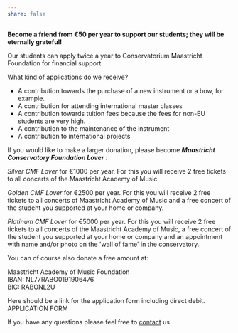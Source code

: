 ```yaml
---
share: false 
---
```

**Become a friend from €50 per year to support our students; they will be eternally grateful!**

Our students can apply twice a year to Conservatorium Maastricht
Foundation for financial support.

What kind of applications do we receive?

- A contribution towards the purchase of a new instrument or a bow,
for example.
- A contribution for attending international master classes
- A contribution towards tuition fees because the fees for non-EU
students are very high.
- A contribution to the maintenance of the instrument
- A contribution to international projects

If you would like to make a larger donation, please become
***Maastricht Conservatory Foundation Lover*** :

*Silver CMF Lover* for €1000 per year. For this you will receive 2 free
tickets to all concerts of the Maastricht Academy of Music.

*Golden CMF Lover* for €2500 per year. For this you will receive 2 free
tickets to all concerts of Maastricht Academy of Music and a free concert
of the student you supported at your home or company.

*Platinum CMF Lover* for €5000 per year. For this you will receive 2 free
tickets to all concerts of the Maastricht Academy of Music, a free concert
of the student you supported at your home or company and an
appointment with name and/or photo on the &#39;wall of fame&#39; in the
conservatory.

You can of course also donate a free amount at:

Maastricht Academy of Music Foundation <br>
IBAN: NL77RABO0191906476 <br>
BIC: RABONL2U <br>

Here should be a link for the application form including direct debit.
APPLICATION FORM

If you have any questions please feel free to [contact](/en/contact) us.